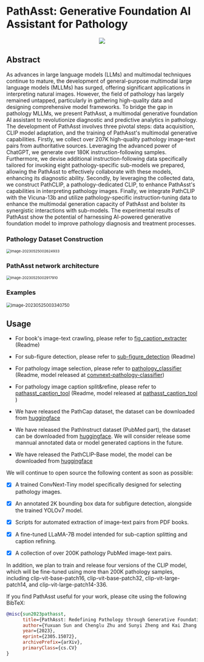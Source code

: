 # PathAsst: Generative Foundation AI Assistant for Pathology



<div align=center> <img src="./img/logo.png"/> </div>





## Abstract

As advances in large language models (LLMs) and multimodal techniques continue to mature, the development of general-purpose multimodal large language models (MLLMs) has surged, offering significant applications in interpreting natural images. However, the field of pathology has largely remained untapped, particularly in gathering high-quality data and designing comprehensive model frameworks. To bridge the gap in pathology MLLMs, we present PathAsst, a multimodal generative foundation AI assistant to revolutionize diagnostic and predictive analytics in pathology. The development of PathAsst involves three pivotal steps:  data acquisition, CLIP model adaptation, and the training of PathAsst's multimodal generative capabilities. Firstly, we collect over 207K high-quality pathology image-text pairs from authoritative sources. Leveraging the advanced power of ChatGPT, we generate over 180K instruction-following samples. Furthermore, we devise additional instruction-following data specifically tailored for invoking eight pathology-specific sub-models we prepared, allowing the PathAsst to effectively collaborate with these models, enhancing its diagnostic ability. Secondly, by leveraging the collected data, we construct PathCLIP, a pathology-dedicated CLIP, to enhance PathAsst's capabilities in interpreting pathology images. Finally, we integrate PathCLIP with the Vicuna-13b and utilize pathology-specific instruction-tuning data to enhance the multimodal generation capacity of PathAsst and bolster its synergistic interactions with sub-models. The experimental results of PathAsst show the potential of harnessing AI-powered generative foundation model to improve pathology diagnosis and treatment processes.



### Pathology Dataset Construction

<img src="./img/data_construction.png" alt="image-20230525002624933" style="zoom: 67%;" />



### PathAsst network architecture

<img src="./img/framework.png" alt="image-20230525002917910" style="zoom: 67%;" />



### Examples

<img src="./img/example_pdl1.png" alt="image-20230525003340750" style="zoom: 80%;" />



## Usage

- For book's image-text crawling, please refer to [fig_caption_extracter](https://github.com/superjamessyx/Generative-Foundation-AI-Assistant-for-Pathology/tree/main/fig_caption_extracter)  (Readme)

- For sub-figure detection, please refer to [sub-figure_detection](https://github.com/superjamessyx/Generative-Foundation-AI-Assistant-for-Pathology/tree/main/sub-figure_detection) (Readme)
- For pathology image selection, please refer to [pathology_classifier](https://github.com/superjamessyx/Generative-Foundation-AI-Assistant-for-Pathology/tree/main/pathology_classifier) (Readme, model released at [ convnext-pathology-classifier](https://huggingface.co/jamessyx/convnext-pathology-classifier))
- For pathology image caption split&refine, please refer to [pathasst_caption_tool](https://github.com/superjamessyx/Generative-Foundation-AI-Assistant-for-Pathology/tree/main/pathasst_caption_tool) (Readme, model released at [pathasst_caption_tool](https://huggingface.co/jamessyx/pathasst_caption_tool) )
- We have released the PathCap dataset, the dataset can be downloaded from [huggingface](https://huggingface.co/datasets/jamessyx/PathCap)
- We have released the PathInstruct dataset (PubMed part), the dataset can be downloaded from [huggingface](https://huggingface.co/datasets/jamessyx/PathInstruct).  We will consider release some mannual annotated data or model generated captions in the future.
- We have released the PathCLIP-Base model, the model can be downloaded from [huggingface](https://huggingface.co/jamessyx/pathclip)

 We will continue to open source the following content as soon as possible:

- [x] A trained ConvNext-Tiny model specifically designed for selecting pathology images.

- [x] An annotated 2K bounding box data for subfigure detection, alongside the trained YOLOv7 model.

- [x] Scripts for automated extraction of image-text pairs from PDF books.

- [x] A fine-tuned LLaMA-7B model intended for sub-caption splitting and caption refining.

- [x] A collection of over 200K pathology PubMed image-text pairs.

In addition, we plan to train and release four versions of the CLIP model, which will be fine-tuned using more than 200K pathology samples, including clip-vit-base-patch16, clip-vit-base-patch32, clip-vit-large-patch14, and clip-vit-large-patch14-336.



If you find PathAsst useful for your work, please cite using the following BibTeX:

```bibtex
@misc{sun2023pathasst,
      title={PathAsst: Redefining Pathology through Generative Foundation AI Assistant for Pathology}, 
      author={Yuxuan Sun and Chenglu Zhu and Sunyi Zheng and Kai Zhang and Zhongyi Shui and Xiaoxuan Yu and Yizhi Zhao and Honglin Li and Yunlong Zhang and Ruojia Zhao and Xinheng Lyu and Lin Yang},
      year={2023},
      eprint={2305.15072},
      archivePrefix={arXiv},
      primaryClass={cs.CV}
}
```

